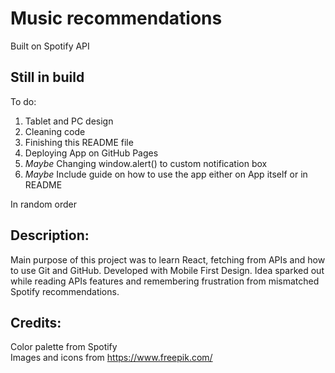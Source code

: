# Music recommendations

Built on Spotify API

## Still in build
<!-- yeah for now I copied my previous README file and modified it to match this project -->

To do:
1. Tablet and PC design
2. Cleaning code
3. Finishing this README file
4. Deploying App on GitHub Pages
5. *Maybe* Changing window.alert() to  custom notification box
6. *Maybe* Include guide on how to use the app either on App itself or in README

In random order

<!-- ## Link: here put link to the App  -->

## Description:
Main purpose of this project was to learn React, fetching from APIs and how to use Git and GitHub. Developed with Mobile First Design. Idea sparked out while reading APIs features and remembering frustration from mismatched Spotify recommendations.

<!-- ## The most crucial techniques that I have improved at/learned are: -->

<!-- ## Usability:
Othar than finalizing payment and "download" of the menu being self-promotion and not matching their description everything else should work as expected.
All data is being stored as Local Storage so if you want to get rid of it [here](https://www.leadshook.com/help/how-to-clear-local-storage-in-google-chrome-browser/) is a quick tutorial. -->

## Credits:
Color palette from Spotify <br>
Images and icons from https://www.freepik.com/ <br>